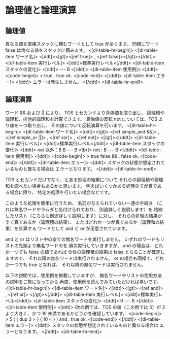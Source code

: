# 論理値と論理演算
## 論理値
真なる値を直接スタックに積むワードとして
true があります。
同様にワード false は偽なる値をスタックに積みます。
<[dl-table-hr-begin]>
<[dl-table-item ワード名]>
<[ddt]><[gt]><[ref true]> , <[ref false]><[/gt]><[/ddt]>
<[dl-table-item 実行レベル]>
<[ddt]>標準実行レベル<[/ddt]>
<[dl-table-item スタックの変化]>
<[ddt]> --- B <[/ddt]>
<[dl-table-item 使用例]>
<[ddt]>
<[code-begin]>
&gt; true .
  true ok.
<[code-end]>
<[/ddt]>
<[dl-table-item エラー]>
<[ddt]>
エラーは発生しません。
<[/ddt]>
<[dl-table-hr-end]>

## 論理演算
ワード &amp;&amp; および &verbar;&verbar; により、
TOS とセカンドより真偽値を取り出し、
論理積や論理和、排他的論理和を計算できます。
真偽値の反転 not については、TOS より値を一つ取り出し、
その値について反転演算を行います。
<[dl-table-hr-begin]>
<[dl-table-item ワード名]>
<[ddt]><[gt]>
<[ref simple_and &amp;&amp;]> ,
<[ref simple_or &verbar;&verbar;]> , <[ref xor]> , <[ref not]>
<[/gt]><[/ddt]>
<[dl-table-item 実行レベル]>
<[ddt]>標準実行レベル<[/ddt]>
<[dl-table-item スタックの変化]>
<[ddt]>
not 以外：B B --- B <[br]>
not : B --- B
<[/ddt]>
<[dl-table-item 使用例]>
<[ddt]>
<[code-begin]>
&gt; true false &amp;&amp; .
  false ok.
<[code-end]>
<[/ddt]>
<[dl-table-item エラー]>
<[ddt]>
スタックの状態が想定されているものと異なる場合は
エラーとなります。
<[/ddt]>
<[dl-table-hr-end]>

TOS とセカンドだけでなく、とある処理の結果について
それらの論理積や論理和を調べたい場合もあるかと思います。
例えばいくつかある処理全てが真である場合に限り、
特定の処理を行いたい場合などです。

このような処理を簡単に行うため、
名前が与えられていない一連の手続き
（これは無名ワードやラムダと名付けられており、
別途詳しく説明します）を
格納したリスト（こちらも別途詳しく説明します）に対し、
それらの処理の結果が全て真であるか（論理積の結果）、
またはどれか一つが真であるか（論理和の結果）を計算する
ワードとして and と or が用意されています。

and と or はリスト中の全ての無名ワードを実行しません。
いずれのワードもリストの先頭より無名ワードのを
順次実行していきますが、
and の場合は、どれか一つでも false の値であれば
全体の論理積の結果は false となることが確定しますので、
それ以降の無名ワードは実行されません。
or の場合も同様で、どれか一つでも true となれば、
それ以降の無名ワードは実行されません。

以下の説明では、使用例を掲載していますが、
無名ワードやリストの使用方法の説明をご覧になってから
再度、使用例を読んでみていただければ幸いです。
<[dl-table-hr-begin]>
<[dl-table-item ワード名]>
<[ddt]><[gt]> <[ref and]> , <[ref or]> <[/gt]><[/ddt]>
<[dl-table-item 実行レベル]>
<[ddt]>標準実行レベル<[/ddt]>
<[dl-table-item スタックの変化]>
<[ddt]> R --- B <[/ddt]>
<[dl-table-item 使用例]>
<[ddt]>
i次の例では、TOS の値（この例では 5）が
3 より大きく、かつ 10 未満であるかどうかを確認しています。
<[code-begin]>
&gt; 5 ( { dup 3 > } { 10 < } ) and .
  true ok.
<[code-end]>
<[/ddt]>
<[dl-table-item エラー]>
<[ddt]>
スタックの状態が想定されているものと異なる場合は
エラーとなります。
<[/ddt]>
<[dl-table-hr-end]>

